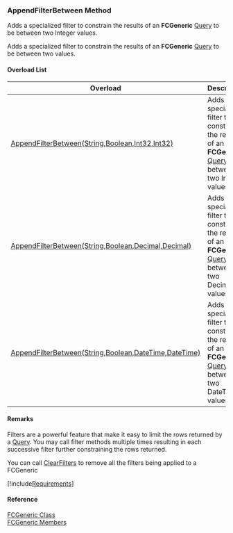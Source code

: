﻿### AppendFilterBetween Method

Adds a specialized filter to constrain the results of an **FCGeneric** [Query](fcSDK~FChoice.Foundation.FCGeneric~Query.md) to be between two Integer values.

Adds a specialized filter to constrain the results of an **FCGeneric** [Query](fcSDK~FChoice.Foundation.FCGeneric~Query.md) to be between two values.

#### Overload List

| Overload | Description |
| --- | --- |
| [AppendFilterBetween(String,Boolean,Int32,Int32)](fcSDK~FChoice.Foundation.FCGeneric~AppendFilterBetween(String,Boolean,Int32,Int32).md) | Adds a specialized filter to constrain the results of an **FCGeneric** [Query](fcSDK~FChoice.Foundation.FCGeneric~Query.md) to be between two Integer values.   |
| [AppendFilterBetween(String,Boolean,Decimal,Decimal)](fcSDK~FChoice.Foundation.FCGeneric~AppendFilterBetween(String,Boolean,Decimal,Decimal).md) | Adds a specialized filter to constrain the results of an **FCGeneric** [Query](fcSDK~FChoice.Foundation.FCGeneric~Query.md) to be between two Decimal values.   |
| [AppendFilterBetween(String,Boolean,DateTime,DateTime)](fcSDK~FChoice.Foundation.FCGeneric~AppendFilterBetween(String,Boolean,DateTime,DateTime).md) | Adds a specialized filter to constrain the results of an **FCGeneric** [Query](fcSDK~FChoice.Foundation.FCGeneric~Query.md) to be between two DateTime values.   |

#### Remarks

Filters are a powerful feature that make it easy to limit the rows returned by a [Query](fcSDK~FChoice.Foundation.FCGeneric~Query.md). You may call filter methods multiple times resulting in each successive filter further constraining the rows returned.

You can call [ClearFilters](fcSDK~FChoice.Foundation.FCGeneric~ClearFilters.md) to remove all the filters being applied to a FCGeneric

[!include[Requirements](../partials/requirements.md)]



#### Reference

[FCGeneric Class](fcSDK~FChoice.Foundation.FCGeneric.md)  
[FCGeneric Members](fcSDK~FChoice.Foundation.FCGeneric_members.md)